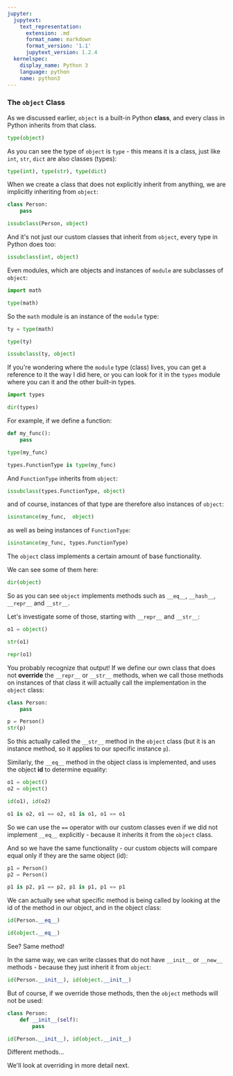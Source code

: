 ```yaml
---
jupyter:
  jupytext:
    text_representation:
      extension: .md
      format_name: markdown
      format_version: '1.1'
      jupytext_version: 1.2.4
  kernelspec:
    display_name: Python 3
    language: python
    name: python3
---
```


### The `object` Class


As we discussed earlier, `object` is a built-in Python **class**, and every class in Python inherits from that class.

```python
type(object)
```

As you can see the type of `object` is `type` - this means it is a class, just like `int`, `str`, `dict` are also classes (types):

```python
type(int), type(str), type(dict)
```

When we create a class that does not explicitly inherit from anything, we are implicitly inheriting from `object`:

```python
class Person:
    pass
```

```python
issubclass(Person, object)
```

And it's not just our custom classes that inherit from `object`, every type in Python does too:

```python
issubclass(int, object)
```

Even modules, which are objects and instances of `module` are subclasses of `object`:

```python
import math
```

```python
type(math)
```

So the `math` module is an instance of the `module` type:

```python
ty = type(math)
```

```python
type(ty)
```

```python
issubclass(ty, object)
```

If you're wondering where the `module` type (class) lives, you can get a reference to it the way I did here, or you can look for it in the `types` module where you can it and the other built-in types.

```python
import types
```

```python
dir(types)
```

For example, if we define a function:

```python
def my_func():
    pass
```

```python
type(my_func)
```

```python
types.FunctionType is type(my_func)
```

And `FunctionType` inherits from `object`:

```python
issubclass(types.FunctionType, object)
```

and of course, instances of that type are therefore also instances of `object`:

```python
isinstance(my_func,  object)
```

as well as being instances of `FunctionType`:

```python
isinstance(my_func, types.FunctionType)
```

The `object` class implements a certain amount of base functionality.

We can see some of them here:

```python
dir(object)
```

So as you can see `object` implements methods such as `__eq__`, `__hash__`, `__repr__` and `__str__`.


Let's investigate some of those, starting with `__repr__` and `__str__`:

```python
o1 = object()
```

```python
str(o1)
```

```python
repr(o1)
```

You probably recognize that output! If we define our own class that does not **override** the `__repr__` or `__str__` methods, when we call those methods on instances of that class it will actually call the implementation in the `object` class:

```python
class Person:
    pass
```

```python
p = Person()
str(p)
```

So this actually called the `__str__` method in the `object` class (but it is an instance method, so it applies to our specific instance `p`).


Similarly, the `__eq__` method in the object class is  implemented, and uses the object **id** to determine equality:

```python
o1 = object()
o2 = object()
```

```python
id(o1), id(o2)
```

```python
o1 is o2, o1 == o2, o1 is o1, o1 == o1
```

So we can use the `==` operator with our custom classes even if we did not implement `__eq__` explicitly - because it inherits it from the `object` class. 

And so we have the same functionality - our custom objects will compare equal only if they are the same object (id):

```python
p1 = Person()
p2 = Person()

p1 is p2, p1 == p2, p1 is p1, p1 == p1
```

We can actually see what specific method is being called by looking at the id of the method in our object, and in the object class:

```python
id(Person.__eq__)
```

```python
id(object.__eq__)
```

See? Same method!


In the same way, we can write classes that do not have `__init__` or `__new__` methods - because they just inherit it from `object`:

```python
id(Person.__init__), id(object.__init__)
```

But of course, if we override those methods, then the `object` methods will not be used:

```python
class Person:
    def __init__(self):
        pass
```

```python
id(Person.__init__), id(object.__init__)
```

Different methods...


We'll look at overriding in more detail next.
